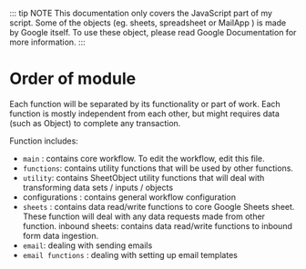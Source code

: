 ::: tip NOTE
This documentation only covers the JavaScript part of my script. Some of the objects (eg. sheets, spreadsheet or MailApp ) is made by Google itself. To use these object, please read Google Documentation for more information.
:::

# Order of module
Each function will be separated by its functionality or part of work. Each function is mostly independent from each other, but might requires data (such as Object) to complete any transaction. 

Function includes: 
- `main` : contains core workflow. To edit the workflow, edit this file.
- `functions`: contains utility functions that will be used by other functions. 
- `utility`: contains SheetObject utility functions that will deal with transforming data sets / inputs / objects
- configurations : contains general workflow configuration
- `sheets` : contains data read/write functions to core Google Sheets sheet. These function will deal with any data requests made from other function.
inbound sheets: contains data read/write functions to inbound form data ingestion.
- `email`: dealing with sending emails
- `email functions` : dealing with setting up email templates
